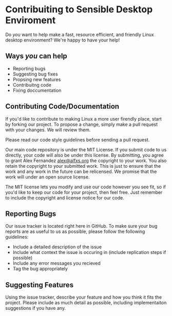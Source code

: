 # Contribuiting to Sensible Desktop Enviroment

Do *you* want to help make a fast, resource efficient, and friendly Linux desktop environment? We're happy to have your help!

## Ways *you* can help

- Reporting bugs
- Suggesting bug fixes
- Propsing new features
- Contribuitng code
- Fixing doccumentation

## Contributing Code/Documentation

If you'd like to contribute to making Linux a more user firendly place, start by forking our project. To propose a 
change, simply make a pull request with your changes. We will review them.

Please read our code style guidelines before sending a pull request.

Our main code repository is under the MIT License. If you submit code to us directly, your code will also be under this
license. By submitting, you agree to grant Alex Fernandez <alex@alfxs.org> the copyright to your work.
You also retain the copyright to your submitted work. This is just to ensure that the work and any work in the future can
be relicensed. We promise that the work will under an open source license.

The MIT license lets you modify and use our code however you see fit, so if you'd like to keep our code for your project,
then feel free. Just remember to include the copyright and license notice for our code.

## Reporting Bugs

Our issue tracker is located right here in GitHub. To make sure your bug reports are as useful to us as possible, please
follow the following guidelines:

- Include a detailed description of the issue
- Include what context the issue is occuring in (include replication steps if possible)
- Include any error messages you recieved
- Tag the bug appropriately

## Suggesting Features

Using the issue tracker, describe your feature and how you think it fits the project. Please include as much detail
as possible, including implementaiton suggestions if you have any. 
